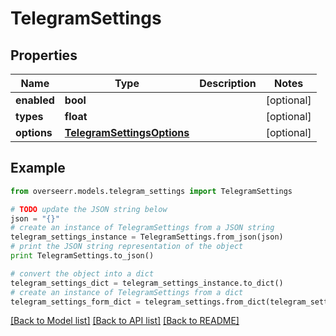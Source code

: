 # TelegramSettings


## Properties

Name | Type | Description | Notes
------------ | ------------- | ------------- | -------------
**enabled** | **bool** |  | [optional] 
**types** | **float** |  | [optional] 
**options** | [**TelegramSettingsOptions**](TelegramSettingsOptions.md) |  | [optional] 

## Example

```python
from overseerr.models.telegram_settings import TelegramSettings

# TODO update the JSON string below
json = "{}"
# create an instance of TelegramSettings from a JSON string
telegram_settings_instance = TelegramSettings.from_json(json)
# print the JSON string representation of the object
print TelegramSettings.to_json()

# convert the object into a dict
telegram_settings_dict = telegram_settings_instance.to_dict()
# create an instance of TelegramSettings from a dict
telegram_settings_form_dict = telegram_settings.from_dict(telegram_settings_dict)
```
[[Back to Model list]](../README.md#documentation-for-models) [[Back to API list]](../README.md#documentation-for-api-endpoints) [[Back to README]](../README.md)


